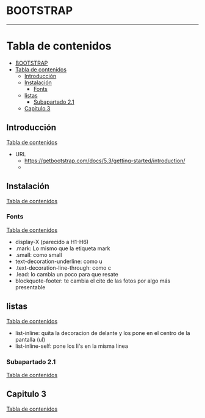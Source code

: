 # BOOTSTRAP
--------------

[//]: # (version: 1.0)
[//]: # (author: Izan Abramovici Cabrera)
[//]: # (date: 2023-10-24)



# Tabla de contenidos
- [BOOTSTRAP](#bootstrap)
- [Tabla de contenidos](#tabla-de-contenidos)
  - [Introducción](#introducción)
  - [Instalación](#instalación)
    - [Fonts](#fonts)
  - [listas](#listas)
    - [Subapartado 2.1](#subapartado-21)
  - [Capitulo 3](#capitulo-3)

<div style="page-break-after: always;"></div>



## Introducción
[Tabla de contenidos](#tabla-de-contenidos)

- URL
  - https://getbootstrap.com/docs/5.3/getting-started/introduction/
  - 

## Instalación
[Tabla de contenidos](#tabla-de-contenidos)

### Fonts
[Tabla de contenidos](#tabla-de-contenidos)
  - display-X (parecido a H1-H6)
  - .mark: Lo mismo que la etiqueta mark
  - .small: como small
  - text-decoration-underline: como u
  - .text-decoration-line-through: como c
  - .lead: lo cambia un poco para que resate
  - blockquote-footer: te cambia el cite de las fotos por algo más presentable
  
## listas
[Tabla de contenidos](#tabla-de-contenidos)
  - list-inline: quita la decoracion de delante y los pone en el centro de la pantalla (ul)
  - list-inline-self: pone los li's en la misma linea
### Subapartado 2.1
[Tabla de contenidos](#tabla-de-contenidos)
## Capitulo 3
[Tabla de contenidos](#tabla-de-contenidos)

